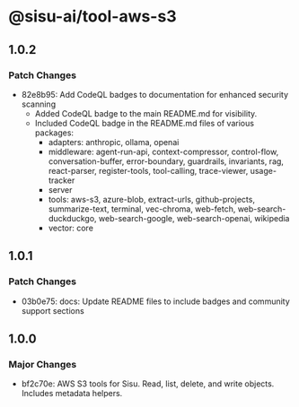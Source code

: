 # @sisu-ai/tool-aws-s3

## 1.0.2

### Patch Changes

- 82e8b95: Add CodeQL badges to documentation for enhanced security scanning
  - Added CodeQL badge to the main README.md for visibility.
  - Included CodeQL badge in the README.md files of various packages:
    - adapters: anthropic, ollama, openai
    - middleware: agent-run-api, context-compressor, control-flow, conversation-buffer, error-boundary, guardrails, invariants, rag, react-parser, register-tools, tool-calling, trace-viewer, usage-tracker
    - server
    - tools: aws-s3, azure-blob, extract-urls, github-projects, summarize-text, terminal, vec-chroma, web-fetch, web-search-duckduckgo, web-search-google, web-search-openai, wikipedia
    - vector: core

## 1.0.1

### Patch Changes

- 03b0e75: docs: Update README files to include badges and community support sections

## 1.0.0

### Major Changes

- bf2c70e: AWS S3 tools for Sisu. Read, list, delete, and write objects. Includes metadata helpers.
